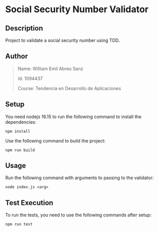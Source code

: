 # Social Security Number Validator

## Description
Project to validate a social security number using TDD.

## Author
> Name: William Emil Abreu Sanz
>
> Id: 1094437
>
> Course: Tendencia en Desarrollo de Aplicaciones

## Setup
You need nodejs 16.15 to run the following command to install the dependencies:
```
npm install
```

Use the following command to build the project:
```
npm run build
```

## Usage
Run the following command with arguments to passing to the validator:
```
node index.js <arg>
```

## Test Execution
To run the tests, you need to use the following commands after setup:
```
npm run test
```

